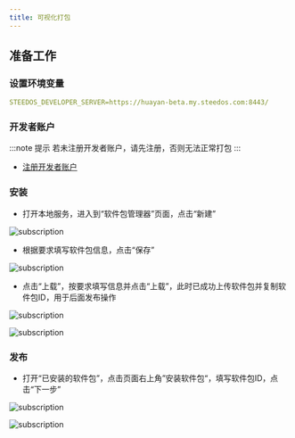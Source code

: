 ```yaml
---
title: 可视化打包
---
```


## 准备工作

### 设置环境变量

```yml
STEEDOS_DEVELOPER_SERVER=https://huayan-beta.my.steedos.com:8443/
```

### 开发者账户

:::note 提示
若未注册开发者账户，请先注册，否则无法正常打包
:::

- [注册开发者账户](/developer/register/index)

### 安装

- 打开本地服务，进入到“软件包管理器”页面，点击“新建”

![subscription](/assets/dx/unmanaged_package/unmanaged_package07.png)

- 根据要求填写软件包信息，点击“保存”

![subscription](/assets/dx/unmanaged_package/unmanaged_package08.png)

- 点击“上载”，按要求填写信息并点击“上载”，此时已成功上传软件包并复制软件包ID，用于后面发布操作

![subscription](/assets/dx/unmanaged_package/unmanaged_package09.png)

![subscription](/assets/dx/unmanaged_package/unmanaged_package10.png)

### 发布

- 打开“已安装的软件包”，点击页面右上角”安装软件包“，填写软件包ID，点击“下一步”

![subscription](/assets/dx/unmanaged_package/unmanaged_package11.png)

![subscription](/assets/dx/unmanaged_package/unmanaged_package12.png)
